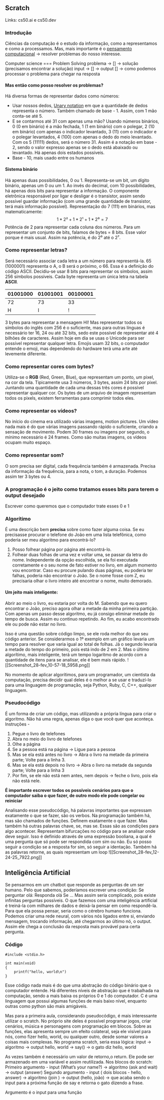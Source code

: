 ## Scratch
Links: cs50.ai e cs50.dev
### Introdução

Ciências da computação é o estudo da informação, como a representamos e como a processamos.
Mas, mais importante é o [pensamento computacional](https://en.wikipedia.org/wiki/Computational_thinking) → resolver problemas do nosso interesse.

Computer science === Problem Solving
problema → [] → solução (precisamos encontrar a solução)
input → [] → output
[] → como podemos processar o problema para chegar na resposta

#### Mas então como posso resolver os problemas?
Há diversa formas de representar dados como números:
- Usar nossos dedos, [Unary notation](https://en.wikipedia.org/wiki/Unary_numeral_system) em que a quantidade de dedos representa o número. Também chamado de base - 1. Assim, com 1 mão conta-se até 5. 
- E se contarmos até 31 com apenas uma mão? Usando números binários, 0 (0 em binário) é a mão fechada, 1 (1 em binário) com o polegar, 2 (10 em binário) com apenas o indicador levantado, 3 (11) com o indicador e o polegar levantados, 4 (100) com apenas o dedo do meio levantado. Com os 5 (11111) dedos, será o número 31. Assim é a notação em base - 2, sendo o valor expresso apenas se o dedo está abaixado ou levantado. Há apenas dois estados possíveis.
- Base - 10, mais usado entre os humanos

#### Sistema binário
Há apenas duas possibilidades, 0 ou 1. Representa-se um bit, um dígito binário, apenas um 0 ou um 1. Ao invés do decimal, com 10 possibilidades, há apenas dois bits para representar a informação. O componente eletrônica responsável por ligar e desligar é o transistor, assim sendo possível guardar informação (com uma grande quantidade de transistor, terá mais informação possível). Representação do 7 (111) em binários, mas matematicamente:
$$1 * 2² + 1 * 2¹ + 1 * 2⁰ = 7$$
Potência de 2 para representar cada coluna dos números.
Para um representar um conjunto de bits, falamos de bytes = 8 bits. Esse valor porque é mais usual.  Assim na potência, é do 2⁰ até o 2⁷.

### Como representar letras?
Será necessário associar cada letra a um número para representá-la. 65 (1000001) representa o A, o B será o próximo, o 66. Essa é a definição do código ASCII. Decidiu-se usar 8 bits para representar os símbolos, assim 256 símbolos possíveis. Cada byte representa um única letra na tabela **ASCII**.

| 01001000 | 01001001 | 00100001 |
| -------- | -------- | -------- |
| 72       | 73       | 33       |
| H        | I        | !        |

3 bytes para representar a mensagem HI!
Mas representar todos os símbolos do inglês com 256 é o suficiente, mas para outras línguas é necessário ter 16, 24 ou até 32 bits, sedo este possível de representar até 4 bilhões de caracteres. Assim hoje em dia se usas o Unicode para ser possível representar qualquer letra. Emojis usam 32 bits, o computador entende o emoji, mas dependendo do hardware terá uma arte até levemente diferente.

### Como representar cores com bytes?
Utiliza-se o **RGB** (Red, Green, Blue), que representam um ponto, um pixel, na cor da tela. Tipicamente usa 3 números, 3 bytes, assim 24 bits por pixel. Juntando uma quantidade de cada uma dessas três cores é possível representar qualquer cor. Os bytes de um arquivo de imagem representam todos os pixels, existem ferramentas para comprimir todos eles.

### Como representar os vídeos?
No início do cinema era utilizado várias imagens, motion pictures. Um vídeo nada mais é do que várias imagens passando rápido o suficiente, criando a sensação de movimento. Podem 30 frames ou imagens por segundo, o mínimo necessário é 24 frames. Como são muitas imagens, os vídeos ocupam muito espaço.

### Como representar som?
O som precisa ser digital, cada frequência também é armazenada. Precisa da informação da frequência, para a nota, o tom, a duração. Podemos assim ter 3 bytes ou 4.

### A programação é o jeito como tratamos esses bits para terem o output desejado
Escrever como queremos que o computador trate esses 0 e 1

### Algorítimo
É uma descrição bem **precisa** sobre como fazer alguma coisa.
Se eu precisasse procurar o telefone do João em uma lista telefônica, como poderia ser meu algoritmo para encontrá-lo?
1. Posso folhear página por página até encontrá-lo.
2.  Folhear duas folhas de uma vez e voltar uma, se passar da letra do nome.
Independente da opção escolhida, se ela foi executada corretamente e o seu nome de fato estiver no livro, em algum momento vou encontrar.
Caso eu procure pulando duas páginas, eu poderia ter falhas, poderia não encontrar o João.
Se o nome fosse com Z, eu precisaria olhar o livro inteiro até encontrar o nome, muito demorado.
#### Um jeito mais inteligente:
Abrir ao meio o livro, eu estaria por volta do M. Sabendo que eu quero encontrar o João, preciso agora olhar a metade da minha primeira partição.
Com apenas um passo desse algoritmo, eu já consigo eliminar metade do tempo de busca. Assim eu continuo repetindo. Ao fim, eu acabo encontrado ele ou pode não estar no livro.

Isso é uma questão sobre código limpo, se ele roda melhor do que seu código anterior.
Se considerarmos o 1º exemplo em um gráfico levaria um tempo para resolver que varia igual ao total de folhas. Já o segundo levaria a metade do tempo do primeiro, pois está indo de 2 em 2. Mas o último algorítimo, mais inteligente, terá um tempo logaritmo de acordo com a quantidade de itens para se analisar, ele é bem mais rápido.
![[Screenshot_28-fev_10-57-18_5958.png]]

No momento de aplicar algorítimos, para um programador, um cientista da computação, precisa decidir qual deles é o melhor a se usar e traduzí-lo para uma linguagem de programação, seja Python, Ruby, C, C++, qualquer linguagem.

### Pseudocódigo
É um forma de criar um código, mas utilizando a própria língua para criar o algoritmo. Não há uma regra, apenas diga o que você quer que aconteça.
Instruções -
1. Pegue o livro de telefones
2. Abra no meio do livro de telefones
3. Olhe a página
4. Se a pessoa está na página → Ligue para a pessoa
5. Mas se ela está antes no livro → Abra o livro na metade da primeira parte; Volte para a linha 3.
6. Mas se ela está depois no livro → Abra o livro na metade da segunda parte; Volte para a linha 3
7. Por fim, se ele não está nem antes, nem depois → feche o livro, pois ela não está nele.

**É importante escrever todos os possíveis cenários para que o computador saiba o que fazer, de outro modo ele pode congelar ou reiniciar**

Analisando esse pseudocódigo, há palavras importantes que expressam exatamente o que se fazer, são os verbos. Na programação também há, mas são chamados de funções. Definem exatamente o que fazer.
Mas também há outras palavras chave, se, mas se. Essas são as condições para algo acontecer. Representam bifurcações no código para se analisar onde deve seguir. Isso é definido através de uma expressão booliana, a qual é uma pergunta que só pode ser respondida com sim ou não. Eu só posso seguir a condição se a resposta for sim, só seguir a identação.
Também há as palavras retorne, as quais representam um loop
![[Screenshot_28-fev_12-24-25_7922.png]]


## Inteligência Artificial
Se pensarmos em um chatbot que responde as perguntas de um ser humano. Pelo que sabemos, poderíamos escrever uma condição:
Se perguntar olá:
	Responda olá
Se …
Mas assim seria complicado, pois existe infinitas perguntas possíveis.
O que fazemos com uma inteligência artificial é treiná-la com milhares de dados e deixá-la pensar em como respondê-la.
Para que ela possa pensar, seria como o cérebro humano funciona. Podemos criar uma rede neural, com vários nós ligados entre si, enviando mensagem, trocando informação, até chegarmos ao último nó, o output. Assim ele chega a conclusão da resposta mais provável para certa pergunta.

### Código

```
#include <stdio.h>

int main(void)
{
	printf("hello, world\n")
}
```
Esse código nada mais é do que uma abstração do código binário que o computador entende.
Há diferentes níveis de abstração que é trabalhada na computação, sendo a mais baixa os próprios 0 e 1 do computador.
C é uma linguagem que possui algumas funções de mais baixo nível, enquanto outras como python são mais amigáveis.

Mas para a primeira aula, considerando pseudocódigo, é mais interessante utilizar o scratch.
No próprio site deles é possível programar jogos, criar cenários, música e personagens com programação em blocos.
Sobre as funções, elas apresenta sempre um efeito colateral, seja ele visível para nós, como fizer hello, world, ou qualquer outro, desde somar valores a coisas mais complexas.
No programa scratch, seria essa lógica:
input → algoritmo → output
hello, world → say() → o gato diz hello, world

As vezes também é necessário um valor de retorno,o return. Ele pode ser armazenado em uma variável e assim reutilizada.
Nos blocos do scratch:
Primeiro argumento -
input (What’s your name?) → algoritmo (ask and wait) → output (answer)
Segundo argumento -
input ( dois blocos - hello, answer) → algoritmo (join ) → output (hello, joão) → que acaba sendo o input para a próxima função de say e retorna o gato dizendo a frase.

Argumento é o input para uma função